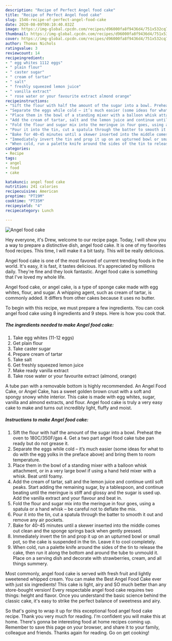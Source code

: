 ```yaml
---
description: "Recipe of Perfect Angel food cake"
title: "Recipe of Perfect Angel food cake"
slug: 1546-recipe-of-perfect-angel-food-cake
date: 2020-08-09T00:10:40.032Z
image: https://img-global.cpcdn.com/recipes/d96000fa8f9436d4/751x532cq70/angel-food-cake-recipe-main-photo.jpg
thumbnail: https://img-global.cpcdn.com/recipes/d96000fa8f9436d4/751x532cq70/angel-food-cake-recipe-main-photo.jpg
cover: https://img-global.cpcdn.com/recipes/d96000fa8f9436d4/751x532cq70/angel-food-cake-recipe-main-photo.jpg
author: Thomas Nichols
ratingvalue: 3
reviewcount: 14
recipeingredient:
- " egg whites 1112 eggs"
- " plain flour"
- " caster sugar"
- " cream of tartar"
- " salt"
- " freshly squeezed lemon juice"
- " vanilla extract"
- " rose water or your favourite extract almond orange"
recipeinstructions:
- "Sift the flour with half the amount of the sugar into a bowl. Preheat the oven to 180C/350F/gas 4. Get a two part angel food cake tube pan ready but do not grease it."
- "Separate the eggs while cold – it’s much easier (some ideas for what to do with the egg yolks in the preface above) and bring them to room temperature."
- "Place them in the bowl of a standing mixer with a balloon whisk attachment, or in a very large bowl if using a hand held mixer with a whisk. Beat until foamy."
- "Add the cream of tartar, salt and the lemon juice and continue until soft peaks. Start adding the remaining sugar, by a tablespoon, and continue beating until the meringue is stiff and glossy and the sugar is used up. Add the vanilla extract and your flavour and beat in."
- "Fold the flour and sugar mix into the meringue in four goes, using a spatula or a hand whisk – be careful not to deflate the mix."
- "Pour it into the tin, cut a spatula through the batter to smooth it out and remove any air pockets."
- "Bake for 40-45 minutes until a skewer inserted into the middle comes out clean and the sponge springs back when gently pressed."
- "Immediately invert the tin and prop it up on an upturned bowl or small pot, so the cake is suspended in the tin. Leave it to cool completely."
- "When cold, run a palette knife around the sides of the tin to release the cake, then run it along the bottom and around the tube to unmould it. Place on a serving dish and decorate with strawberries, cream, and all things summery."
categories:
- Recipe
tags:
- angel
- food
- cake

katakunci: angel food cake 
nutrition: 241 calories
recipecuisine: American
preptime: "PT19M"
cooktime: "PT35M"
recipeyield: "4"
recipecategory: Lunch

---
```



![Angel food cake](https://img-global.cpcdn.com/recipes/d96000fa8f9436d4/751x532cq70/angel-food-cake-recipe-main-photo.jpg)

Hey everyone, it's Drew, welcome to our recipe page. Today, I will show you a way to prepare a distinctive dish, angel food cake. It is one of my favorites food recipes. This time, I will make it a bit tasty. This will be really delicious.

Angel food cake is one of the most favored of current trending foods in the world. It's easy, it is fast, it tastes delicious. It's appreciated by millions daily. They're fine and they look fantastic. Angel food cake is something that I've loved my whole life.

Angel food cake, or angel cake, is a type of sponge cake made with egg whites, flour, and sugar. A whipping agent, such as cream of tartar, is commonly added. It differs from other cakes because it uses no butter.


To begin with this recipe, we must prepare a few ingredients. You can cook angel food cake using 8 ingredients and 9 steps. Here is how you cook that.

<!--inarticleads1-->

##### The ingredients needed to make Angel food cake:

1. Take  egg whites (11-12 eggs)
1. Get  plain flour
1. Take  caster sugar
1. Prepare  cream of tartar
1. Take  salt
1. Get  freshly squeezed lemon juice
1. Make ready  vanilla extract
1. Take  rose water or your favourite extract (almond, orange)


A tube pan with a removable bottom is highly recommended. An Angel Food Cake, or Angel Cake, has a sweet golden brown crust with a soft and spongy snowy white interior. This cake is made with egg whites, sugar, vanilla and almond extracts, and flour. Angel food cake is truly a very easy cake to make and turns out incredibly light, fluffy and moist. 

<!--inarticleads2-->

##### Instructions to make Angel food cake:

1. Sift the flour with half the amount of the sugar into a bowl. Preheat the oven to 180C/350F/gas 4. Get a two part angel food cake tube pan ready but do not grease it.
1. Separate the eggs while cold – it’s much easier (some ideas for what to do with the egg yolks in the preface above) and bring them to room temperature.
1. Place them in the bowl of a standing mixer with a balloon whisk attachment, or in a very large bowl if using a hand held mixer with a whisk. Beat until foamy.
1. Add the cream of tartar, salt and the lemon juice and continue until soft peaks. Start adding the remaining sugar, by a tablespoon, and continue beating until the meringue is stiff and glossy and the sugar is used up. Add the vanilla extract and your flavour and beat in.
1. Fold the flour and sugar mix into the meringue in four goes, using a spatula or a hand whisk – be careful not to deflate the mix.
1. Pour it into the tin, cut a spatula through the batter to smooth it out and remove any air pockets.
1. Bake for 40-45 minutes until a skewer inserted into the middle comes out clean and the sponge springs back when gently pressed.
1. Immediately invert the tin and prop it up on an upturned bowl or small pot, so the cake is suspended in the tin. Leave it to cool completely.
1. When cold, run a palette knife around the sides of the tin to release the cake, then run it along the bottom and around the tube to unmould it. Place on a serving dish and decorate with strawberries, cream, and all things summery.


Most commonly, angel food cake is served with fresh fruit and lightly sweetened whipped cream. You can make the Best Angel Food Cake ever with just six ingredients! This cake is light, airy and SO much better than any store-bought version! Every respectable angel food cake requires two things: height and flavor. Once you understand the basic science behind the classic cake, it&#39;s easy to strike the perfect balance of sweetness and airy. 

So that's going to wrap it up for this exceptional food angel food cake recipe. Thank you very much for reading. I'm confident you will make this at home. There's gonna be interesting food at home recipes coming up. Remember to save this page on your browser, and share it to your family, colleague and friends. Thanks again for reading. Go on get cooking!

